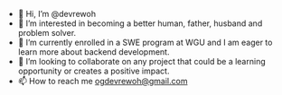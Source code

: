- 👋 Hi, I’m @devrewoh
- 👀 I’m interested in becoming a better human, father, husband and problem solver.
- 🌱 I’m currently enrolled in a SWE program at WGU and I am eager to learn more about backend development.
- 💞️ I’m looking to collaborate on any project that could be a learning opportunity or creates a positive impact.
- 📫 How to reach me ogdevrewoh@gmail.com

<!---
devrewoh/devrewoh is a ✨ special ✨ repository because its `README.md` (this file) appears on your GitHub profile.
You can click the Preview link to take a look at your changes.
--->
